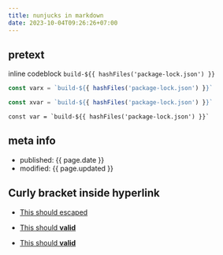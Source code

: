 ```yaml
---
title: nunjucks in markdown
date: 2023-10-04T09:26:26+07:00
---
```


## pretext

inline codeblock `build-${{ hashFiles('package-lock.json') }}`

```js
const varx = `build-${{ hashFiles('package-lock.json') }}`
```

```ts
const xvar = `build-${{ hashFiles('package-lock.json') }}`
```

```
const var = `build-${{ hashFiles('package-lock.json') }}`
```

## meta info

- published: {{ page.date }}
- modified: {{ page.updated }}

## Curly bracket inside hyperlink

- [This should escaped <x> <y>](https://stackoverflow.com/questions/43900035/ts4023-exported-variable-x-has-or-is-using-name-y-from-external-module-but)

- [This should <b>valid</b>](https://stackoverflow.com/questions/43900035/ts4023-exported-variable-x-has-or-is-using-name-y-from-external-module-but)

- [This should **valid**](https://stackoverflow.com/questions/43900035/ts4023-exported-variable-x-has-or-is-using-name-y-from-external-module-but)